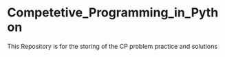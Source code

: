 # Competetive_Programming_in_Python
This Repository is for the storing of the CP problem practice and solutions
